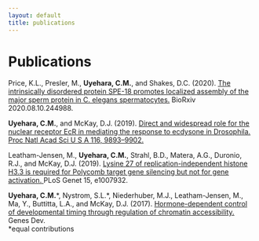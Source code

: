 ```yaml
---
layout: default
title: publications
---
```



# Publications  

Price, K.L., Presler, M., **Uyehara, C.M.**, and Shakes, D.C. (2020). 
<ins>[The intrinsically disordered protein SPE-18 promotes localized assembly of
the major sperm protein in C. elegans spermatocytes.](
https://www.biorxiv.org/content/10.1101/2020.08.10.244988v1)</ins>
 BioRxiv 2020.08.10.244988.  

**Uyehara, C.M.**, and McKay, D.J. (2019). 
<ins>[Direct and widespread role for the nuclear receptor EcR in mediating the
response to ecdysone in Drosophila.](
https://www.pnas.org/content/116/20/9893)
 Proc Natl Acad Sci U S A 116, 9893–9902.

Leatham-Jensen, M., **Uyehara, C.M.**, Strahl, B.D., Matera, A.G., Duronio, R.J.,
and McKay, D.J. (2019). 
<ins>[Lysine 27 of replication-independent histone H3.3 is required for
Polycomb target gene silencing but not for gene activation.](
https://journals.plos.org/plosgenetics/article?id=10.1371/journal.pgen.1007932) </ins>
PLoS Genet 15, e1007932.  

**Uyehara, C.M.**\*, Nystrom, S.L.\*, Niederhuber, M.J., Leatham-Jensen, M., Ma, Y.,
Buttitta, L.A., and McKay, D.J. (2017). 
<ins>[Hormone-dependent control of developmental timing through regulation of
chromatin accessibility.](
http://genesdev.cshlp.org/content/31/9/862.full)</ins>
 Genes Dev.  
\*equal contributions







